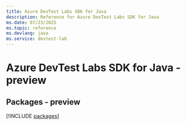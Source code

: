 ```yaml
---
title: Azure DevTest Labs SDK for Java
description: Reference for Azure DevTest Labs SDK for Java
ms.date: 07/23/2025
ms.topic: reference
ms.devlang: java
ms.service: devtest-lab
---
```

# Azure DevTest Labs SDK for Java - preview
## Packages - preview
[!INCLUDE [packages](devtest-labs-index.md)]